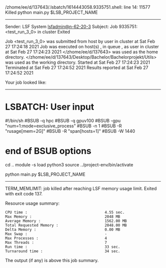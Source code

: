 /zhome/ee/d/137643/.lsbatch/1614443058.9335751.shell: line 14: 11577 Killed                  python main.py $LSB_PROJECT_NAME

------------------------------------------------------------
Sender: LSF System <lsfadmin@n-62-20-3>
Subject: Job 9335751: <test_run_3_0> in cluster <dcc> Exited

Job <test_run_3_0> was submitted from host <n-62-27-18> by user <s183905> in cluster <dcc> at Sat Feb 27 17:24:18 2021
Job was executed on host(s) <n-62-20-3>, in queue <gpuv100>, as user <s183905> in cluster <dcc> at Sat Feb 27 17:24:23 2021
</zhome/ee/d/137643> was used as the home directory.
</zhome/ee/d/137643/Desktop/Bachelor/Bachelorprojekt/Utils> was used as the working directory.
Started at Sat Feb 27 17:24:23 2021
Terminated at Sat Feb 27 17:24:52 2021
Results reported at Sat Feb 27 17:24:52 2021

Your job looked like:

------------------------------------------------------------
# LSBATCH: User input
#!/bin/sh
#BSUB -q hpc
#BSUB -q gpuv100
#BSUB -gpu "num=1:mode=exclusive_process"
#BSUB -n 1
#BSUB -R "rusage[mem=2G]"
#BSUB -R "span[hosts=1]"
#BSUB -W 1440
# end of BSUB options
cd ..
module -s load python3
source ../project-env/bin/activate

python main.py $LSB_PROJECT_NAME


------------------------------------------------------------

TERM_MEMLIMIT: job killed after reaching LSF memory usage limit.
Exited with exit code 137.

Resource usage summary:

    CPU time :                                   4.55 sec.
    Max Memory :                                 2048 MB
    Average Memory :                             1562.00 MB
    Total Requested Memory :                     2048.00 MB
    Delta Memory :                               0.00 MB
    Max Swap :                                   -
    Max Processes :                              4
    Max Threads :                                7
    Run time :                                   33 sec.
    Turnaround time :                            34 sec.

The output (if any) is above this job summary.

